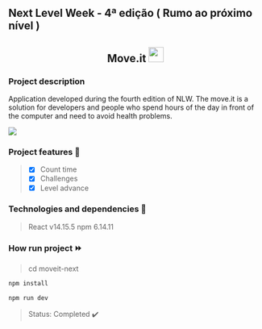 ## Next Level Week - 4ª edição ( Rumo ao próximo nível )

<h2 align="center" align-items="center"><span>Move.it</span> <img src="https://github.com/kelyAna/moveit-nlw4/blob/main/moveit-next/public/favicon.png" width="30"></h2>

### Project description

> <p text-align="justify" width="100">
  Application developed during the fourth edition of NLW. The move.it is a solution for developers and people who spend hours of the day in front of the computer and need to     avoid health problems.
</p>

<img src="https://github.com/kelyAna/moveit-nlw4/blob/main/moveit.PNG" />

### Project features 💭


> - [X] Count time
> - [X] Challenges
> - [X] Level advance

### Technologies and dependencies :wrench:

> React v14.15.5
> npm 6.14.11

### How run project :fast_forward:

> cd moveit-next
```bash
npm install
```
```bash
npm run dev
```
> Status: Completed :heavy_check_mark:
